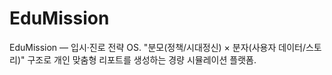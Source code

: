 # EduMission
EduMission — 입시·진로 전략 OS.  "분모(정책/시대정신) × 분자(사용자 데이터/스토리)" 구조로 개인 맞춤형 리포트를 생성하는 경량 시뮬레이션 플랫폼.
